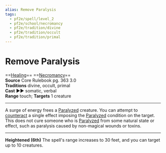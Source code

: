 ```yaml
---
alias: Remove Paralysis
tags:
  - pf2e/spell/level_2
  - pf2e/school/necromancy
  - pf2e/tradition/divine
  - pf2e/tradition/occult
  - pf2e/tradition/primal
---
```


# Remove Paralysis

==[Healing](Healing.md)== ==[Necromancy](Necromancy.md)==  
__Source__ Core Rulebook pg. 363 3.0  
**Traditions** divine, occult, primal  
**Cast** ►► somatic, verbal  
**Range** touch; **Targets** 1 creature

---

A surge of energy frees a [Paralyzed](Paralyzed.md) creature. You can attempt to [counteract](Counteracting.md) a single effect imposing the [Paralyzed](Paralyzed.md) condition on the target. This does not cure someone who is [Paralyzed](Paralyzed.md) from some natural state or effect, such as paralysis caused by non-magical wounds or toxins.

<hr>

**Heightened (6th)** The spell's range increases to 30 feet, and you can target up to 10 creatures.
